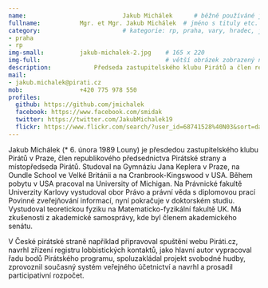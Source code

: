 ```yaml
---
name:                           Jakub Michálek  	# běžně používáné jméno
fullname: 			Mgr. et Mgr. Jakub Michálek  # jméno s tituly etc.
category:                       # kategorie: rp, praha, vary, hradec, jmk, senat
- praha
- rp
img-small: 			jakub-michalek-2.jpg    # 165 x 220
img-full:                       			# větší obrázek zobrazený na podrobném profilu
description: 			Předseda zastupitelského klubu Pirátů a člen republikového předsednictva Pirátské strany.             	        			# kratký popis, max 160 znaků
mail:
- jakub.michalek@pirati.cz
mob: 				+420 775 978 550
profiles:
  github: https://github.com/jmichalek
  facebook: https://www.facebook.com/smidak
  twitter: https://twitter.com/JakubMichalek19
  flickr: https://www.flickr.com/search/?user_id=68741528%40N03&sort=date-taken-desc&text=jakub%20mich%C3%A1lek&view_all=1
---
```


Jakub Michálek (* 6. února 1989 Louny) je přesdedou zastupitelského klubu Pirátů v Praze, člen republikového předsednictva Pirátské strany a místopředseda Pirátů. Studoval na Gymnáziu Jana Keplera v Praze, na Oundle School ve Velké Británii a na Cranbrook-Kingswood v USA. Během pobytu v USA pracoval na University of Michigan. Na Právnické fakultě Univerzity Karlovy vystudoval obor Právo a právní věda s diplomovou prací Povinné zveřejňování informací, nyní pokračuje v doktorském studiu. Vystudoval teoretickou fyziku na Matematicko-fyzikální fakultě UK. Má zkušenosti z akademické samosprávy, kde byl členem akademického senátu.

V České pirátské straně například připravoval spuštění webu Piráti.cz, navrhl zřízení registru lobbistických kontaktů, jako hlavní autor vypracoval řadu bodů Pirátského programu, spoluzakládal projekt svobodné hudby, zprovoznil současný systém veřejného účetnictví a navrhl a prosadil participativní rozpočet.
